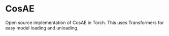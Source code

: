 # CosAE
Open source implementation of CosAE in Torch. This uses Transformers for easy model loading and unloading.
